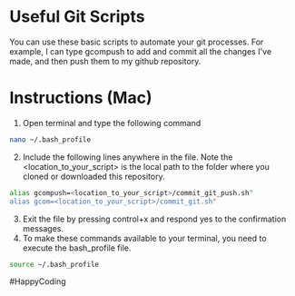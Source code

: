 # Useful Git Scripts
You can use these basic scripts to automate your git processes. For example, I can type gcompush to add and commit all the changes I've made, and then push them to my github repository. 

# Instructions (Mac)
1. Open terminal and type the following command
```bash
nano ~/.bash_profile
```
2. Include the following lines anywhere in the file. Note the <location_to_your_script> is the local path to the folder where you cloned or downloaded this repository.
```bash
alias gcompush=<location_to_your_script>/commit_git_push.sh"
alias gcom=<location_to_your_script>/commit_git.sh"
```
3. Exit the file by pressing control+x and respond yes to the confirmation messages.
4. To make these commands available to your terminal, you need to execute the bash_profile file.
```bash
source ~/.bash_profile
```

#HappyCoding

